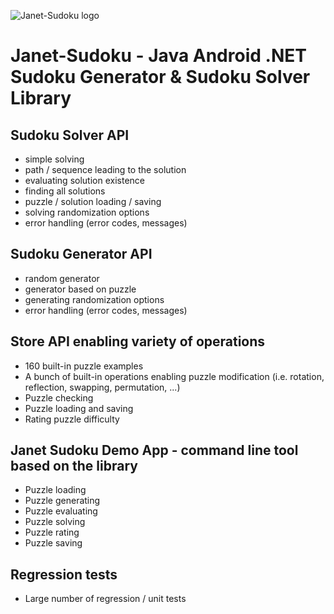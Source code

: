 ![Janet-Sudoku logo](http://janetsudoku.mariuszgromada.org/wp-content/uploads/2016/04/Janet-Sudoku-logo.png)
# Janet-Sudoku - Java Android .NET Sudoku Generator &amp; Sudoku Solver Library

## Sudoku Solver API
- simple solving
- path / sequence leading to the solution
- evaluating solution existence
- finding all solutions
- puzzle / solution loading / saving
- solving randomization options
- error handling (error codes, messages)
	
## Sudoku Generator API
- random generator
- generator based on puzzle
- generating randomization options
- error handling (error codes, messages)
	
## Store API enabling variety of operations
- 160 built-in puzzle examples
- A bunch of built-in operations enabling puzzle modification  (i.e. rotation, reflection, swapping, permutation, ...)
- Puzzle checking
- Puzzle loading and saving
- Rating puzzle difficulty
		
## Janet Sudoku Demo App - command line tool based on the library
- Puzzle loading
- Puzzle generating
- Puzzle evaluating
- Puzzle solving
- Puzzle rating
- Puzzle saving

## Regression tests
- Large number of regression / unit tests
